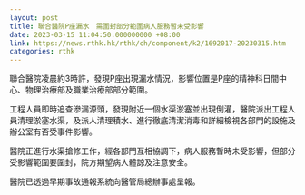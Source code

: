 ```yaml
---
layout: post
title: 聯合醫院P座漏水　需圍封部分範圍病人服務暫未受影響
date: 2023-03-15 11:04:50.000000000 +08:00
link: https://news.rthk.hk/rthk/ch/component/k2/1692017-20230315.htm
categories: rthk
---
```


聯合醫院凌晨約3時許，發現P座出現漏水情況，影響位置是P座的精神科日間中心、物理治療部及職業治療部部分範圍。
 
工程人員即時追查滲漏源頭，發現附近一個水渠淤塞並出現倒灌，醫院派出工程人員清理淤塞水渠，及派人清理積水、進行徹底清潔消毒和詳細檢視各部門的設施及辦公室有否受事件影響。
 
醫院正進行水渠搶修工作，經各部門互相協調下，病人服務暫時未受影響，但部分受影響範圍要圍封，院方期望病人體諒及注意安全。
 
醫院已透過早期事故通報系統向醫管局總辦事處呈報。
